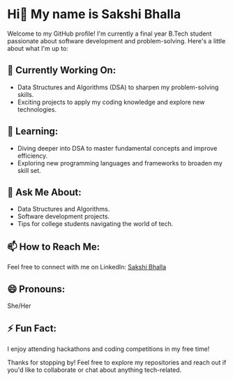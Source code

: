 # Hi👋 My name is Sakshi Bhalla

Welcome to my GitHub profile! I'm currently a final year B.Tech student passionate about software development and problem-solving. Here's a little about what I'm up to:

## 🔭 Currently Working On:
- Data Structures and Algorithms (DSA) to sharpen my problem-solving skills.
- Exciting projects to apply my coding knowledge and explore new technologies.

## 🌱 Learning:
- Diving deeper into DSA to master fundamental concepts and improve efficiency.
- Exploring new programming languages and frameworks to broaden my skill set.

## 💬 Ask Me About:
- Data Structures and Algorithms.
- Software development projects.
- Tips for college students navigating the world of tech.

## 📫 How to Reach Me:
Feel free to connect with me on LinkedIn: [Sakshi Bhalla](https://www.linkedin.com/in/sakshibhalla77/)

## 😄 Pronouns:
She/Her

## ⚡ Fun Fact:
I enjoy attending hackathons and coding competitions in my free time!

Thanks for stopping by! Feel free to explore my repositories and reach out if you'd like to collaborate or chat about anything tech-related.


<!--
**SakshiBhalla77/SakshiBhalla77** is a ✨ _special_ ✨ repository because its `README.md` (this file) appears on your GitHub profile.

Here are some ideas to get you started:

- 🔭 I’m currently working on ...
- 🌱 I’m currently learning ...
- 👯 I’m looking to collaborate on ...
- 🤔 I’m looking for help with ...
- 💬 Ask me about ...
- 📫 How to reach me: ...
- 😄 Pronouns: ...
- ⚡ Fun fact: ...
-->
